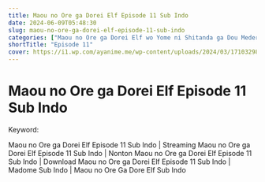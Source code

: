 ```yaml
---
title: Maou no Ore ga Dorei Elf Episode 11 Sub Indo
date: 2024-06-09T05:48:30
slug: maou-no-ore-ga-dorei-elf-episode-11-sub-indo
categories: ["Maou no Ore ga Dorei Elf wo Yome ni Shitanda ga Dou Medereba ii?"]
shortTitle: "Episode 11"
cover: https://i1.wp.com/ayanime.me/wp-content/uploads/2024/03/1710329822-8821-141203.jpg
---
```


# Maou no Ore ga Dorei Elf Episode 11 Sub Indo

<iframe-loader iframe-src1="https://play.ayanime.me/include/fluidplayer/fluidplayer.php?VideoSrc1=https%3A%2F%2Fdrive.google.com%2Ffile%2Fd%2F1AXzoEYSKpG_SGj9yuYKpZsp07DnDAQgv%2Fpreview&VideoType1=video%2Fmp4&VideoQuality1=480p&VideoSrc2=https%3A%2F%2Fdrive.google.com%2Ffile%2Fd%2F1JFug5UUR103wKXmg_O3PfFmwtFRXi93W%2Fpreview&VideoType2=video%2Fmp4&VideoQuality2=720p&VideoSrc3=https%3A%2F%2Fdrive.google.com%2Ffile%2Fd%2F12YMh8tgP-83b5-mtY2AAMjcoeOrbG2jd%2Fpreview&VideoType3=video%2Fmp4&VideoQuality3=1080p&VideoSrc4=&VideoType4=&VideoQuality4=&VideoPoster=&VideoTrack1=&kind1=subtitles&srclang1=id&label1=Indonesia&default1=default&VideoTrack2=&kind2=&srclang2=&label2=&player=fluid+player&server=Drive+API&api=&width=100%25&height=900px" iframe-src2="https://drive.google.com/file/d/12YMh8tgP-83b5-mtY2AAMjcoeOrbG2jd/preview"></iframe-loader>

Keyword:
<p>Maou no Ore ga Dorei Elf Episode 11 Sub Indo | Streaming Maou no Ore ga Dorei Elf Episode 11 Sub Indo | Nonton Maou no Ore ga Dorei Elf Episode 11 Sub Indo | Download Maou no Ore ga Dorei Elf Episode 11 Sub Indo | Madome Sub Indo | Maou no Ore Ga Dore Elf Sub Indo</p>

